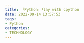 ```yaml
---
title: 「Python」Play with cpython
date: 2022-09-14 13:57:53
tags:
- Python
categories:
- TECHNOLOGY
---
```

